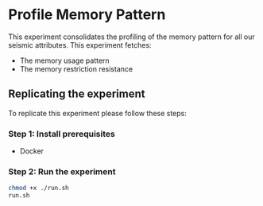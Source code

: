 # Profile Memory Pattern

This experiment consolidates the profiling of the memory pattern for all our seismic attributes. This experiment fetches:
- The memory usage pattern
- The memory restriction resistance

## Replicating the experiment

To replicate this experiment please follow these steps:

### Step 1: Install prerequisites

- Docker

### Step 2: Run the experiment

```sh
chmod +x ./run.sh
run.sh
```
